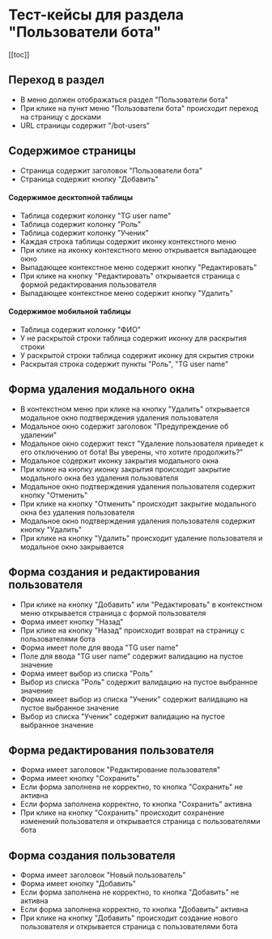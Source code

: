 # Тест-кейсы для раздела "Пользователи бота"

[[toc]]

## Переход в раздел

- В меню должен отображаться раздел "Пользователи бота"
- При клике на пункт меню "Пользователи бота" происходит переход на страницу с досками
- URL страницы содержит "/bot-users"

## Содержимое страницы

- Страница содержит заголовок "Пользователи бота"
- Страница содержит кнопку "Добавить"

#### Содержимое десктопной таблицы

- Таблица содержит колонку "TG user name"
- Таблица содержит колонку "Роль"
- Таблица содержит колонку "Ученик"
- Каждая строка таблицы содержит иконку контекстного меню
- При клике на иконку контекстного меню открывается выпадающее окно
- Выпадающее контекстное меню содержит кнопку "Редактировать"
- При клике на кнопку "Редактировать" открывается страница с формой редактирования пользователя
- Выпадающее контекстное меню содержит кнопку "Удалить"

#### Содержимое мобильной таблицы

- Таблица содержит колонку "ФИО"
- У не раскрытой строки таблица содержит иконку для раскрытия строки
- У раскрытой строки таблица содержит иконку для скрытия строки
- Раскрытая строка содержит пункты "Роль", "TG user name"

## Форма удаления модального окна

- В контекстном меню при клике на кнопку "Удалить" открывается модальное окно подтверждения удаления пользователя
- Модальное окно содержит заголовок "Предупреждение об удалении"
- Модальное окно содержит текст "Удаление пользователя приведет к его отключению от бота!
  Вы уверены, что хотите продолжить?"
- Модальное содержит иконку закрытия модального окна
- При клике на кнопку иконку закрытия происходит закрытие модального окна без удаления пользователя
- Модальное окно подтверждения удаления пользователя содержит кнопку "Отменить"
- При клике на кнопку "Отменить" происходит закрытие модального окна без удаления пользователя
- Модальное окно подтверждения удаления пользователя содержит кнопку "Удалить"
- При клике на кнопку "Удалить" происходит удаление пользователя и модальное окно закрывается

## Форма создания и редактирования пользователя

- При клике на кнопку "Добавить" или "Редактировать" в контекстном меню открывается страница с формой пользователя
- Форма имеет кнопку "Назад"
- При клике на кнопку "Назад" происходит возврат на страницу с пользователями бота
- Форма имеет поле для ввода "TG user name"
- Поле для ввода "TG user name" содержит валидацию на пустое значение
- Форма имеет выбор из списка "Роль"
- Выбор из списка "Роль" содержит валидацию на пустое выбранное значение
- Форма имеет выбор из списка "Ученик" содержит валидацию на пустое выбранное значение
- Выбор из списка "Ученик" содержит валидацию на пустое выбранное значение

## Форма редактирования пользователя

- Форма имеет заголовок "Редактирование пользователя"
- Форма имеет кнопку "Сохранить"
- Если форма заполнена не корректно, то кнопка "Сохранить" не активна
- Если форма заполнена корректно, то кнопка "Сохранить" активна
- При клике на кнопку "Сохранить" происходит сохранение изменений пользователя и открывается страница с пользователями бота

## Форма создания пользователя

- Форма имеет заголовок "Новый пользователь"
- Форма имеет кнопку "Добавить"
- Если форма заполнена не корректно, то кнопка "Добавить" не активна
- Если форма заполнена корректно, то кнопка "Добавить" активна
- При клике на кнопку "Добавить" происходит создание нового пользователя и открывается страница с пользователями бота